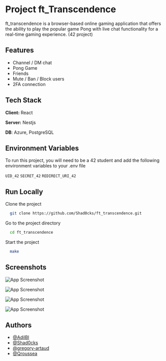 # Project ft_Transcendence

ft_transcendence is a browser-based online gaming application that offers the ability to play the popular game Pong with live chat functionality for a real-time gaming experience. (42 project)

## Features

- Channel / DM chat
- Pong Game
- Friends
- Mute / Ban / Block users
- 2FA connection

## Tech Stack

**Client:** React

**Server:** Nestjs

**DB**: Azure, PostgreSQL

## Environment Variables

To run this project, you will need to be a 42 student and add the following environment variables to your .env file

`UID_42`
`SECRET_42`
`REDIRECT_URI_42`

## Run Locally

Clone the project

```bash
  git clone https://github.com/Shad0cks/ft_transcendence.git
```

Go to the project directory

```bash
  cd ft_transcendence
```

Start the project

```bash
  make
```

## Screenshots

![App Screenshot](https://cdn.discordapp.com/attachments/921439493519732747/1074731574077161522/Capture1.PNG)

![App Screenshot](https://cdn.discordapp.com/attachments/921439493519732747/1074731600128004116/Capture2.PNG)

![App Screenshot](https://cdn.discordapp.com/attachments/921439493519732747/1074731613084196864/Capture3.PNG)

![App Screenshot](https://cdn.discordapp.com/attachments/921439493519732747/1074731628586344528/Capture4.PNG)

## Authors

- [@AdilBl](https://github.com/AdilBl)
- [@Shad0cks](https://github.com/Shad0cks)
- [@gregory-artaud](https://github.com/gregory-artaud)
- [@Qroussea](https://github.com/Qroussea)
